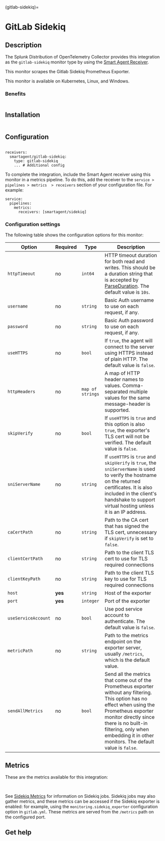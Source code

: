 (gitlab-sidekiq)=

# GitLab Sidekiq 

<meta name="Description" content="Use this Splunk Observability Cloud integration to monitor GitLab Sidekiq. See benefits, install, configuration, and metrics">

## Description

The Splunk Distribution of OpenTelemetry Collector provides this integration as the `gitlab-sidekiq` monitor type by using the [Smart Agent Receiver](https://github.com/signalfx/splunk-otel-collector/tree/main/internal/receiver/smartagentreceiver).

This monitor scrapes the Gitlab Sidekiq Prometheus Exporter. 

This monitor is available on Kubernetes, Linux, and Windows.

### Benefits

```{include} /_includes/benefits.md
```

## Installation

```{include} /_includes/collector-installation.md
```

## Configuration

```{include} /_includes/configuration.md
```

```
receivers:
  smartagent/gitlab-sidekiq: 
    type: gitlab-sidekiq
    ... # Additional config
```

To complete the integration, include the Smart Agent receiver using this monitor in a metrics pipeline. To do this, add the receiver to the `service > pipelines > metrics  > receivers` section of your configuration file. For example:

```
service:
  pipelines:
    metrics:
      receivers: [smartagent/sidekiq]
```

### Configuration settings

The following table shows the configuration options for this monitor:

| Option | Required | Type | Description |
| --- | --- | --- | --- |
| `httpTimeout` | no | `int64` | HTTP timeout duration for both read and writes. This should be a duration string that is accepted by [ParseDuration](https://golang.org/pkg/time/#ParseDuration). The default value is `10s`. |
| `username` | no | `string` | Basic Auth username to use on each request, if any. |
| `password` | no | `string` | Basic Auth password to use on each request, if any. |
| `useHTTPS` | no | `bool` | If `true`, the agent will connect to the server using HTTPS instead of plain HTTP. The default value is `false`. |
| `httpHeaders` | no | `map of strings` | A map of HTTP header names to values. Comma-separated multiple values for the same message-header is supported. |
| `skipVerify` | no | `bool` | If `useHTTPS` is `true` and this option is also `true`, the exporter's TLS cert will not be verified. The default value is `false`. |
| `sniServerName` | no | `string` | If `useHTTPS` is `true` and `skipVerify` is `true`, the `sniServerName` is used to verify the hostname on the returned certificates. It is also included in the client's handshake to support virtual hosting unless it is an IP address. |
| `caCertPath` | no | `string` | Path to the CA cert that has signed the TLS cert, unnecessary if `skipVerify` is set to `false`. |
| `clientCertPath` | no | `string` | Path to the client TLS cert to use for TLS required connections |
| `clientKeyPath` | no | `string` | Path to the client TLS key to use for TLS required connections |
| `host` | **yes** | `string` | Host of the exporter |
| `port` | **yes** | `integer` | Port of the exporter |
| `useServiceAccount` | no | `bool` | Use pod service account to authenticate. The default value is `false`. |
| `metricPath` | no | `string` | Path to the metrics endpoint on the exporter server, usually `/metrics`, which is the default value.  |
| `sendAllMetrics` | no | `bool` | Send all the metrics that come out of the Prometheus exporter without any filtering. This option has no effect when using the Prometheus exporter monitor directly since there is no built-in filtering, only when embedding it in other monitors. The default value is `false`. |

## Metrics

These are the metrics available for this integration:

<div class="metrics-table" type="gitlab-sidekiq" include="markdown"></div>

<br>

See [Sidekiq Metrics](https://docs.gitlab.com/13.12/ee/administration/monitoring/prometheus/gitlab_metrics.html#sidekiq-metrics) for information on Sidekiq jobs. Sidekiq jobs may also gather metrics, and these metrics can be accessed if the Sidekiq exporter is enabled: for example, using the `monitoring.sidekiq_exporter` configuration option in `gitlab.yml`. These metrics are served from the `/metrics` path on the configured port.

## Get help

```{include} /_includes/troubleshooting.md
```
